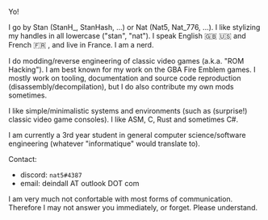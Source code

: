 Yo!

I go by Stan (StanH_, StanHash, ...) or Nat (Nat5, Nat_776, ...). I like stylizing my handles in all lowercase ("stan", "nat"). I speak English :gb: :us: and French :fr: , and live in France. I am a nerd.

I do modding/reverse engineering of classic video games (a.k.a. "ROM Hacking"). I am best known for my work on the GBA Fire Emblem games. I mostly work on tooling, documentation and source code reproduction (disassembly/decompilation), but I do also contribute my own mods sometimes.

I like simple/minimalistic systems and environments (such as (surprise!) classic video game consoles). I like ASM, C, Rust and sometimes C#.

I am currently a 3rd year student in general computer science/software engineering (whatever "informatique" would translate to).

Contact:

- discord: `nat5#4387`
- email: deindall AT outlook DOT com

I am very much not confortable with most forms of communication. Therefore I may not answer you immediately, or forget. Please understand.
